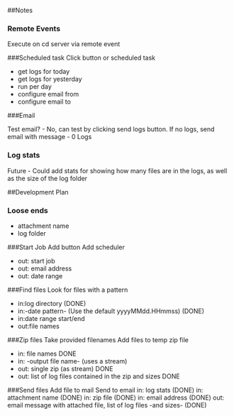 ##Notes 
### Remote Events
Execute on cd server via remote event

###Scheduled task
Click button or scheduled task

- get logs for today
- get logs for yesterday
- run per day
- configure email from
- configure email to

###Email

Test email? - No, can test by clicking send logs button.
If no logs, send email with message - 0 Logs

### Log stats
Future - Could add stats for showing how many files are in the logs, as well as the size of the log folder

##Development Plan

### Loose ends
- attachment name
- log folder

###Start Job
Add button
Add scheduler
- out: start job
- out: email address
- out: date range


###Find files
Look for files with a pattern
- in:log directory (DONE)
- in:-date pattern- (Use the default yyyyMMdd.HHmmss) (DONE)
- in:date range start/end
- out:file names

###Zip files
Take provided filenames 
Add files to temp zip file 
- in: file names DONE 
- in: -output file name- (uses a stream)
- out: single zip (as stream) DONE
- out: list of log files contained in the zip and sizes DONE


###Send files 
Add file to mail
Send to email 
in: log stats (DONE)
in: attachment name (DONE)
in: zip file (DONE)
in: email address (DONE)
out: email message with attached file, list of log files -and sizes- (DONE)




